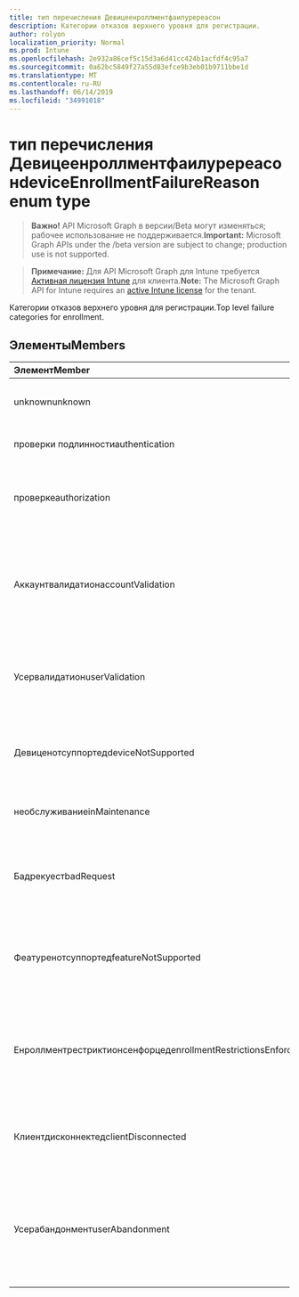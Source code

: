 ```yaml
---
title: тип перечисления Девицеенроллментфаилуререасон
description: Категории отказов верхнего уровня для регистрации.
author: rolyon
localization_priority: Normal
ms.prod: Intune
ms.openlocfilehash: 2e932a86cef5c15d3a6d41cc424b1acfdf4c95a7
ms.sourcegitcommit: 0a62bc5849f27a55d83efce9b3eb01b9711bbe1d
ms.translationtype: MT
ms.contentlocale: ru-RU
ms.lasthandoff: 06/14/2019
ms.locfileid: "34991018"
---
```

# <a name="deviceenrollmentfailurereason-enum-type"></a><span data-ttu-id="b46a8-103">тип перечисления Девицеенроллментфаилуререасон</span><span class="sxs-lookup"><span data-stu-id="b46a8-103">deviceEnrollmentFailureReason enum type</span></span>

> <span data-ttu-id="b46a8-104">**Важно!** API Microsoft Graph в версии/Beta могут изменяться; рабочее использование не поддерживается.</span><span class="sxs-lookup"><span data-stu-id="b46a8-104">**Important:** Microsoft Graph APIs under the /beta version are subject to change; production use is not supported.</span></span>

> <span data-ttu-id="b46a8-105">**Примечание:** Для API Microsoft Graph для Intune требуется [Активная лицензия Intune](https://go.microsoft.com/fwlink/?linkid=839381) для клиента.</span><span class="sxs-lookup"><span data-stu-id="b46a8-105">**Note:** The Microsoft Graph API for Intune requires an [active Intune license](https://go.microsoft.com/fwlink/?linkid=839381) for the tenant.</span></span>

<span data-ttu-id="b46a8-106">Категории отказов верхнего уровня для регистрации.</span><span class="sxs-lookup"><span data-stu-id="b46a8-106">Top level failure categories for enrollment.</span></span>

## <a name="members"></a><span data-ttu-id="b46a8-107">Элементы</span><span class="sxs-lookup"><span data-stu-id="b46a8-107">Members</span></span>
|<span data-ttu-id="b46a8-108">Элемент</span><span class="sxs-lookup"><span data-stu-id="b46a8-108">Member</span></span>|<span data-ttu-id="b46a8-109">Значение</span><span class="sxs-lookup"><span data-stu-id="b46a8-109">Value</span></span>|<span data-ttu-id="b46a8-110">Описание</span><span class="sxs-lookup"><span data-stu-id="b46a8-110">Description</span></span>|
|:---|:---|:---|
|<span data-ttu-id="b46a8-111">unknown</span><span class="sxs-lookup"><span data-stu-id="b46a8-111">unknown</span></span>|<span data-ttu-id="b46a8-112">нуль</span><span class="sxs-lookup"><span data-stu-id="b46a8-112">0</span></span>|<span data-ttu-id="b46a8-113">Значение по умолчанию, причина сбоя неизвестна.</span><span class="sxs-lookup"><span data-stu-id="b46a8-113">Default value, failure reason is unknown.</span></span>|
|<span data-ttu-id="b46a8-114">проверки подлинности</span><span class="sxs-lookup"><span data-stu-id="b46a8-114">authentication</span></span>|<span data-ttu-id="b46a8-115">1,1</span><span class="sxs-lookup"><span data-stu-id="b46a8-115">1</span></span>|<span data-ttu-id="b46a8-116">Ошибка проверки подлинности</span><span class="sxs-lookup"><span data-stu-id="b46a8-116">Authentication failed</span></span>|
|<span data-ttu-id="b46a8-117">проверке</span><span class="sxs-lookup"><span data-stu-id="b46a8-117">authorization</span></span>|<span data-ttu-id="b46a8-118">2</span><span class="sxs-lookup"><span data-stu-id="b46a8-118">2</span></span>|<span data-ttu-id="b46a8-119">Вызов прошел проверку подлинности, но не авторизован для регистрации.</span><span class="sxs-lookup"><span data-stu-id="b46a8-119">Call was authenticated, but not authorized to enroll.</span></span>|
|<span data-ttu-id="b46a8-120">Аккаунтвалидатион</span><span class="sxs-lookup"><span data-stu-id="b46a8-120">accountValidation</span></span>|<span data-ttu-id="b46a8-121">4</span><span class="sxs-lookup"><span data-stu-id="b46a8-121">3</span></span>|<span data-ttu-id="b46a8-122">Не удалось проверить учетную запись для регистрации.</span><span class="sxs-lookup"><span data-stu-id="b46a8-122">Failed to validate the account for enrollment.</span></span> <span data-ttu-id="b46a8-123">(Учетная запись заблокирована, регистрация не включена)</span><span class="sxs-lookup"><span data-stu-id="b46a8-123">(Account blocked, enrollment not enabled)</span></span>|
|<span data-ttu-id="b46a8-124">Усервалидатион</span><span class="sxs-lookup"><span data-stu-id="b46a8-124">userValidation</span></span>|<span data-ttu-id="b46a8-125">SP4</span><span class="sxs-lookup"><span data-stu-id="b46a8-125">4</span></span>|<span data-ttu-id="b46a8-126">Не удалось проверить пользователя.</span><span class="sxs-lookup"><span data-stu-id="b46a8-126">User could not be validated.</span></span> <span data-ttu-id="b46a8-127">(Пользователь не существует, отсутствует лицензия)</span><span class="sxs-lookup"><span data-stu-id="b46a8-127">(User does not exist, missing license)</span></span>|
|<span data-ttu-id="b46a8-128">Девиценотсуппортед</span><span class="sxs-lookup"><span data-stu-id="b46a8-128">deviceNotSupported</span></span>|<span data-ttu-id="b46a8-129">17:00</span><span class="sxs-lookup"><span data-stu-id="b46a8-129">5</span></span>|<span data-ttu-id="b46a8-130">Устройство не поддерживается для управления мобильными устройствами.</span><span class="sxs-lookup"><span data-stu-id="b46a8-130">Device is not supported for mobile device management.</span></span>|
|<span data-ttu-id="b46a8-131">необслуживание</span><span class="sxs-lookup"><span data-stu-id="b46a8-131">inMaintenance</span></span>|<span data-ttu-id="b46a8-132">6 </span><span class="sxs-lookup"><span data-stu-id="b46a8-132">6</span></span>|<span data-ttu-id="b46a8-133">Учетная запись находится в состоянии обслуживания.</span><span class="sxs-lookup"><span data-stu-id="b46a8-133">Account is in maintenance.</span></span>|
|<span data-ttu-id="b46a8-134">Бадрекуест</span><span class="sxs-lookup"><span data-stu-id="b46a8-134">badRequest</span></span>|<span data-ttu-id="b46a8-135">7 </span><span class="sxs-lookup"><span data-stu-id="b46a8-135">7</span></span>|<span data-ttu-id="b46a8-136">Клиент отправил запрос, который не распознаются или не поддерживается службой.</span><span class="sxs-lookup"><span data-stu-id="b46a8-136">Client sent a request that is not understood/supported by the service.</span></span>|
|<span data-ttu-id="b46a8-137">Феатуренотсуппортед</span><span class="sxs-lookup"><span data-stu-id="b46a8-137">featureNotSupported</span></span>|<span data-ttu-id="b46a8-138">8 </span><span class="sxs-lookup"><span data-stu-id="b46a8-138">8</span></span>|<span data-ttu-id="b46a8-139">Функции, используемые этой регистрацией, не поддерживаются для этой учетной записи.</span><span class="sxs-lookup"><span data-stu-id="b46a8-139">Feature(s) used by this enrollment are not supported for this account.</span></span>|
|<span data-ttu-id="b46a8-140">Енроллментрестриктионсенфорцед</span><span class="sxs-lookup"><span data-stu-id="b46a8-140">enrollmentRestrictionsEnforced</span></span>|<span data-ttu-id="b46a8-141">9 </span><span class="sxs-lookup"><span data-stu-id="b46a8-141">9</span></span>|<span data-ttu-id="b46a8-142">Ограничения на регистрацию, настроенные администратором, заблокировали эту регистрацию.</span><span class="sxs-lookup"><span data-stu-id="b46a8-142">Enrollment restrictions configured by admin blocked this enrollment.</span></span>|
|<span data-ttu-id="b46a8-143">Клиентдисконнектед</span><span class="sxs-lookup"><span data-stu-id="b46a8-143">clientDisconnected</span></span>|<span data-ttu-id="b46a8-144">10 </span><span class="sxs-lookup"><span data-stu-id="b46a8-144">10</span></span>|<span data-ttu-id="b46a8-145">Превышено время ожидания клиента, или Регистрация прервана ендусер.</span><span class="sxs-lookup"><span data-stu-id="b46a8-145">Client timed out or enrollment was aborted by enduser.</span></span>|
|<span data-ttu-id="b46a8-146">Усерабандонмент</span><span class="sxs-lookup"><span data-stu-id="b46a8-146">userAbandonment</span></span>|<span data-ttu-id="b46a8-147">-11:00</span><span class="sxs-lookup"><span data-stu-id="b46a8-147">11</span></span>|<span data-ttu-id="b46a8-148">Регистрация отменена ендусер.</span><span class="sxs-lookup"><span data-stu-id="b46a8-148">Enrollment was abandoned by enduser.</span></span> <span data-ttu-id="b46a8-149">(Ендусер запустил входящую миграцию, но не смог выполнить ее своевременно)</span><span class="sxs-lookup"><span data-stu-id="b46a8-149">(Enduser started onboarding but failed to complete it in timely manner)</span></span>|






